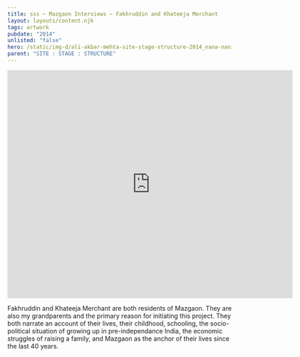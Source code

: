 ```yaml
---
title: sss ~ Mazgaon Interviews – Fakhruddin and Khateeja Merchant
layout: layouts/content.njk
tags: artwork
pubdate: "2014"
unlisted: "false"
hero: /static/img-d/ali-akbar-mehta-site-stage-structure-2014_nana-nani-film-still-01.png
parent: "SITE : STAGE : STRUCTURE"
---
```

<iframe src="https://player.vimeo.com/video/293507323" width="640"
height="512" frameborder="0" webkitallowfullscreen mozallowfullscreen
allowfullscreen></iframe>

Fakhruddin and Khateeja Merchant are both residents of Mazgaon. They are also my grandparents and the primary reason for initiating this project. They both narrate an account of their lives, their childhood, schooling, the socio-political situation of growing up in pre-independance India, the economic struggles of raising a family, and Mazgaon as the anchor of their lives since the last 40 years.
